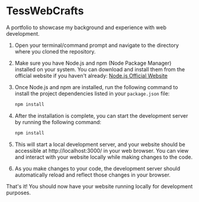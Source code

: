 # TessWebCrafts
A portfolio to showcase my background and experience with web development.

1. Open your terminal/command prompt and navigate to the directory where you cloned the repository.

2. Make sure you have Node.js and npm (Node Package Manager) installed on your system. You can download and install them from the official website if you haven't already: [Node.js Official Website](https://nodejs.org/)

3. Once Node.js and npm are installed, run the following command to install the project dependencies listed in your `package.json` file:

   ```bash
   npm install

4. After the installation is complete, you can start the development server by running the following command:


   ```bash
   npm install


5. This will start a local development server, and your website should be accessible at http://localhost:3000/ in your web browser. You can view and interact with your website locally while making changes to the code.

6. As you make changes to your code, the development server should automatically reload and reflect those changes in your browser.

That's it! You should now have your website running locally for development purposes.
